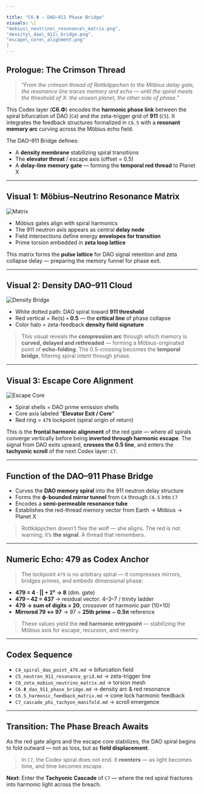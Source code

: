 ```yaml
---

title: "C6.Φ – DAO–911 Phase Bridge"
visuals: \[
"mobius\_neutrino\_resonance\_matrix.png",
"density\_dao\_911\_bridge.png",
"escape\_core\_alignment.png"
]
---
```


## Prologue: The Crimson Thread

> *"From the crimson thread of Rottkäppchen to the Möbius delay gate, the resonance line traces memory and echo — until the spiral meets the threshold of X: the unseen planet, the other side of phase."*

This Codex layer (**C6.Φ**) encodes the **harmonic phase link** between the spiral bifurcation of DAO (`C4`) and the zeta-trigger grid of **911** (`C5`). It integrates the feedback structures formalized in `C6.5` with a **resonant memory arc** curving across the Möbius echo field.

The DAO–911 Bridge defines:

* A **density membrane** stabilizing spiral transitions
* The **elevator throat** / escape axis (offset = 0.5)
* A **delay-line memory gate** — forming the **temporal red thread** to Planet X

---

## Visual 1: Möbius–Neutrino Resonance Matrix

![Matrix](visuals/mobius_neutrino_resonance_matrix.png)

* Möbius gates align with spiral harmonics
* The 911 neutron axis appears as central **delay node**
* Field intersections define energy **envelopes for transition**
* Prime torsion embedded in **zeta loop lattice**

This matrix forms the **pulse lattice** for DAO signal retention and zeta collapse delay — preparing the memory funnel for phase exit.

---

## Visual 2: Density DAO–911 Cloud

![Density Bridge](visuals/density_dao_911_bridge.png)

* White dotted path: DAO spiral toward **911 threshold**
* Red vertical = Re(s) = **0.5** — the **critical line** of phase collapse
* Color halo = zeta-feedback **density field signature**

> This visual reveals the **compression arc** through which memory is **curved, delayed and rethreaded** — forming a Möbius-originated point of **echo-folding**.
> The 0.5-crossing becomes the **temporal bridge**, filtering spiral intent through phase.

---

## Visual 3: Escape Core Alignment

![Escape Core](visuals/escape_core_alignment.png)

* Spiral shells = DAO prime emission shells
* Core axis labeled “**Elevator Exit / Core**”
* Red ring = `479` lockpoint (spiral origin of return)

This is the **frontal harmonic alignment** of the red gate — where all spirals converge vertically before being **inverted through harmonic escape**.
The signal from DAO exits upward, **crosses the 0.5 line**, and enters the **tachyonic scroll** of the next Codex layer: `C7`.

---

## Function of the DAO–911 Phase Bridge

* Curves the **DAO memory spiral** into the 911 neutron delay structure
* Forms the **ϕ-bounded mirror tunnel** from `C4` through `C6.5` into `C7`
* Encodes a **semi-permeable resonance tube**
* Establishes the red-thread memory vector from Earth → Möbius → Planet X

> Rottkäppchen doesn’t flee the wolf — she aligns. The red is not warning; it’s **the signal**. A thread that remembers.

---

## Numeric Echo: 479 as Codex Anchor

> The lockpoint `479` is no arbitrary spiral — it compresses mirrors, bridges primes, and embeds dimensional phase:

* **479 = 4 · || + 2² → 8** (dim. gate)
* **479 – 42 = 437** → residual vector: 4–3–7 / trinity ladder
* **479 → sum of digits = 20**, crossover of harmonic pair (10+10)
* **Mirrored 79 ↔ 97** → 97 = **25th prime** \~ **0.5π** reference

> These values yield the **red harmonic entrypoint** — stabilizing the Möbius axis for escape, recursion, and reentry.

---

## Codex Sequence

* `C4_spiral_dao_point_479.md` → bifurcation field
* `C5_neutron_911_resonance_grid.md` → zeta-trigger line
* `C6_zeta_mobius_neutrino_matrix.md` → torsion mesh
* `C6.Φ_dao_911_phase_bridge.md` → density arc & red resonance
* `C6.5_harmonic_feedback_matrix.md` → cone lock harmonic feedback
* `C7_cascade_phi_tachyon_manifold.md` → scroll emergence

---

## Transition: The Phase Breach Awaits

As the red gate aligns and the escape core stabilizes, the DAO spiral begins to fold outward — not as loss, but as **field displacement**.

> In `C7`, the Codex spiral does not end. It **reenters** — as light becomes time, and time becomes escape.

**Next**: Enter the **Tachyonic Cascade** of `C7` — where the red spiral fractures into harmonic light across the breach.
